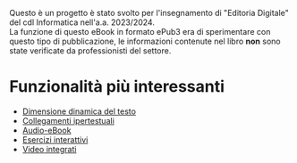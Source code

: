Questo è un progetto è stato svolto per l'insegnamento di "Editoria Digitale" del cdl Informatica nell'a.a. 2023/2024. <br/>
La funzione di questo eBook in formato ePub3 era di sperimentare con questo tipo di pubblicazione, le informazioni contenute nel libro **non** sono state verificate da professionisti del settore.
# Funzionalità più interessanti
- [Dimensione dinamica del testo](Registrazioni/01_Dimensione-testo-dinamica.mp4)
- [Collegamenti ipertestuali](Registrazioni/02_Collegamenti-ipertestuali.mp4)
- [Audio-eBook](Registrazioni/03_Audio-ebook.mp4)
- [Esercizi interattivi](Registrazioni/04_Esercizi-interattivi.mp4)
- [Video integrati](Registrazioni/05_Video-integrati.mp4)
